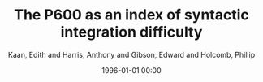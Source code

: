 ---
layout: post
title: The P600 as an index of syntactic integration difficulty

date: 1996-01-01 00:00
author: Kaan, Edith and Harris, Anthony and Gibson, Edward and Holcomb, Phillip
journal: Language and cognitive processes

year: 2000
---
